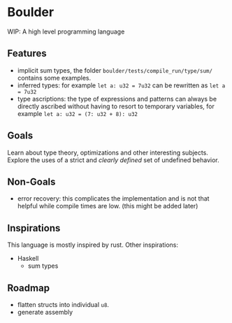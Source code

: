 # Boulder

WIP: A high level programming language

## Features

- implicit sum types, the folder `boulder/tests/compile_run/type/sum/` contains some examples.
- inferred types: for example `let a: u32 = 7u32` can be rewritten as `let a = 7u32`
- type ascriptions: the type of expressions and patterns can always be directly ascribed
    without having to resort to temporary variables, for example `let a: u32 = (7: u32 + 8): u32`

## Goals

Learn about type theory, optimizations and other interesting subjects.
Explore the uses of a strict and *clearly defined* set of undefined behavior.

## Non-Goals

- error recovery: this complicates the implementation and is not that helpful while compile times are low. (this might be added later)

## Inspirations

This language is mostly inspired by rust.
Other inspirations:

- Haskell
  - sum types

## Roadmap

- flatten structs into individual `u8`.
- generate assembly
